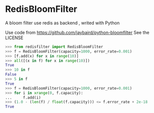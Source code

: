 RedisBloomFilter
================

A bloom filter use redis as backend , writed with Python

Use code from https://github.com/jaybaird/python-bloomfilter
See the LICENSE

```python
>>> from redisfilter import RedisBloomFilter
>>> f = RedisBloomFilter(capacity=1000, error_rate=0.001)
>>> [f.add(x) for x in range(10)]
>>> all([(x in f) for x in range(10)])
True
>>> 10 in f
False
>>> 5 in f
True
>>> f = RedisBloomFilter(capacity=1000, error_rate=0.001)
>>> for i in xrange(0, f.capacity):
...     f.add(i)
>>> (1.0 - (len(f) / float(f.capacity))) <= f.error_rate + 2e-18
True
```
